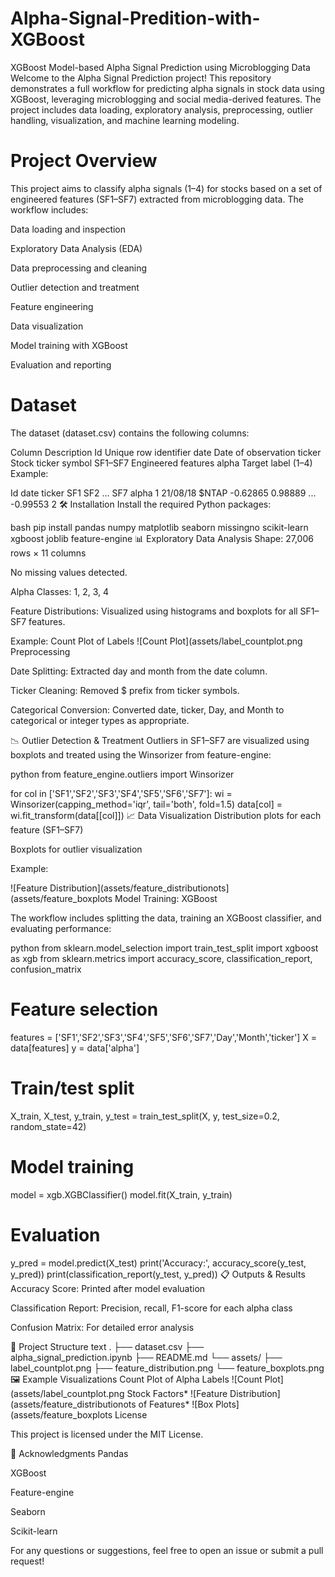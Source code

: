 # Alpha-Signal-Predition-with-XGBoost
XGBoost Model-based Alpha Signal Prediction using Microblogging Data
Welcome to the Alpha Signal Prediction project! This repository demonstrates a full workflow for predicting alpha signals in stock data using XGBoost, leveraging microblogging and social media-derived features. The project includes data loading, exploratory analysis, preprocessing, outlier handling, visualization, and machine learning modeling.

# Project Overview

This project aims to classify alpha signals (1–4) for stocks based on a set of engineered features (SF1–SF7) extracted from microblogging data. The workflow includes:

Data loading and inspection

Exploratory Data Analysis (EDA)

Data preprocessing and cleaning

Outlier detection and treatment

Feature engineering

Data visualization

Model training with XGBoost

Evaluation and reporting

# Dataset
The dataset (dataset.csv) contains the following columns:

Column	Description
Id	Unique row identifier
date	Date of observation
ticker	Stock ticker symbol
SF1–SF7	Engineered features
alpha	Target label (1–4)
Example:

Id	date	ticker	SF1	SF2	...	SF7	alpha
1	21/08/18	$NTAP	-0.62865	0.98889	...	-0.99553	2
🛠️ Installation
Install the required Python packages:

bash
pip install pandas numpy matplotlib seaborn missingno scikit-learn xgboost joblib feature-engine
📊 Exploratory Data Analysis
Shape: 27,006 rows × 11 columns

No missing values detected.

Alpha Classes: 1, 2, 3, 4

Feature Distributions: Visualized using histograms and boxplots for all SF1–SF7 features.

Example: Count Plot of Labels
![Count Plot](assets/label_countplot.png Preprocessing

Date Splitting: Extracted day and month from the date column.

Ticker Cleaning: Removed $ prefix from ticker symbols.

Categorical Conversion: Converted date, ticker, Day, and Month to categorical or integer types as appropriate.

📉 Outlier Detection & Treatment
Outliers in SF1–SF7 are visualized using boxplots and treated using the Winsorizer from feature-engine:

python
from feature_engine.outliers import Winsorizer

for col in ['SF1','SF2','SF3','SF4','SF5','SF6','SF7']:
    wi = Winsorizer(capping_method='iqr', tail='both', fold=1.5)
    data[col] = wi.fit_transform(data[[col]])
📈 Data Visualization
Distribution plots for each feature (SF1–SF7)

Boxplots for outlier visualization

Example:

![Feature Distribution](assets/feature_distributionots](assets/feature_boxplots Model Training: XGBoost

The workflow includes splitting the data, training an XGBoost classifier, and evaluating performance:

python
from sklearn.model_selection import train_test_split
import xgboost as xgb
from sklearn.metrics import accuracy_score, classification_report, confusion_matrix

# Feature selection
features = ['SF1','SF2','SF3','SF4','SF5','SF6','SF7','Day','Month','ticker']
X = data[features]
y = data['alpha']

# Train/test split
X_train, X_test, y_train, y_test = train_test_split(X, y, test_size=0.2, random_state=42)

# Model training
model = xgb.XGBClassifier()
model.fit(X_train, y_train)

# Evaluation
y_pred = model.predict(X_test)
print('Accuracy:', accuracy_score(y_test, y_pred))
print(classification_report(y_test, y_pred))
📋 Outputs & Results
Accuracy Score: Printed after model evaluation

Classification Report: Precision, recall, F1-score for each alpha class

Confusion Matrix: For detailed error analysis

📑 Project Structure
text
.
├── dataset.csv
├── alpha_signal_prediction.ipynb
├── README.md
└── assets/
    ├── label_countplot.png
    ├── feature_distribution.png
    └── feature_boxplots.png
🖼️ Example Visualizations
Count Plot of Alpha Labels
![Count Plot](assets/label_countplot.png Stock Factors*
![Feature Distribution](assets/feature_distributionots of Features*
![Box Plots](assets/feature_boxplots License

This project is licensed under the MIT License.

🙌 Acknowledgments
Pandas

XGBoost

Feature-engine

Seaborn

Scikit-learn


For any questions or suggestions, feel free to open an issue or submit a pull request!
